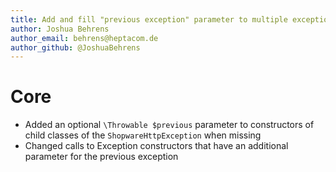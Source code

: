 ```yaml
---
title: Add and fill "previous exception" parameter to multiple exception types
author: Joshua Behrens
author_email: behrens@heptacom.de
author_github: @JoshuaBehrens
---
```

# Core
* Added an optional `\Throwable $previous` parameter to constructors of child classes of the `ShopwareHttpException` when missing
* Changed calls to Exception constructors that have an additional parameter for the previous exception
